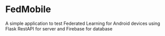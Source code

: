 # FedMobile
A simple application to test Federated Learning for Android devices using Flask RestAPI for server and Firebase for database
